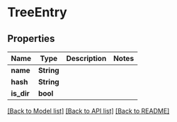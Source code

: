 # TreeEntry

## Properties

Name | Type | Description | Notes
------------ | ------------- | ------------- | -------------
**name** | **String** |  | 
**hash** | **String** |  | 
**is_dir** | **bool** |  | 

[[Back to Model list]](../README.md#documentation-for-models) [[Back to API list]](../README.md#documentation-for-api-endpoints) [[Back to README]](../README.md)


